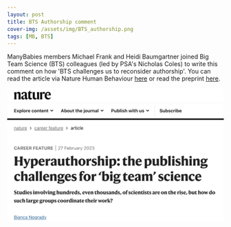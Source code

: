 ```yaml
---
layout: post
title: BTS Authorship comment
cover-img: /assets/img/BTS_authorship.png
tags: [MB, BTS]
---
```


ManyBabies members Michael Frank and Heidi Baumgartner joined Big Team Science (BTS) colleagues (led by PSA's Nicholas Coles) to write this comment on how 'BTS challenges us to reconsider authorship'. You can read the article via Nature Human Behaviour [here](https://doi.org/10.1038/s41562-023-01572-2) or read the preprint [here](https://doi.org/10.31234/osf.io/cnw32).
<br>

<a href="https://www.nature.com/articles/d41586-023-00575-3"><img src="/assets/img/hyperauthorship.png"></a>